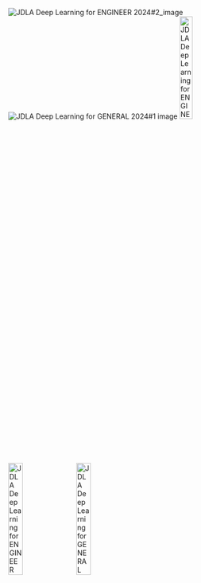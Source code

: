 ![JDLA Deep Learning for ENGINEER 2024#2_image](https://github.com/user-attachments/assets/a6da3da7-d5ea-4165-81c3-75530236121f)
![JDLA Deep Learning for GENERAL 2024#1 image](https://github.com/user-attachments/assets/0203de57-b0ca-428b-8837-d075bc8bb1c7)
<img src="https://github.com/user-attachments/assets/9b583711-7c41-44ce-a7e3-147cd14aeff2" alt="JDLA Deep Learning for ENGINEER 2024#2" style="width: 23%; height: auto;"/>&nbsp; &nbsp;  
<img src="https://github.com/user-attachments/assets/617e90f2-cd92-419d-ba63-44143c9df628" alt="JDLA Deep Learning for ENGINEER 2024#2" style="width: 24%; height: auto;"/>&nbsp; &nbsp;
<img src="https://github.com/user-attachments/assets/b7cb8233-c450-4a68-8363-e59dc2861864" alt="JDLA Deep Learning for GENERAL 2024#1" style="width: 24%; height: auto;"/>
